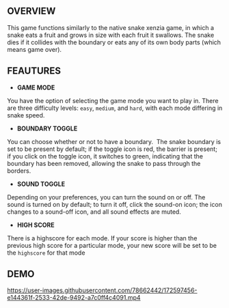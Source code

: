 ## OVERVIEW

This game functions similarly to the native snake xenzia game, in which a snake eats a fruit and grows in size with each fruit it swallows. The snake dies if it collides with the boundary or eats any of its own body parts (which means game over).



## FEAUTURES
- **GAME MODE**

You have the option of selecting the game mode you want to play in. There are three difficulty levels: `easy`, `medium`, and `hard`, with each mode differing in snake speed.

- **BOUNDARY TOGGLE**

 You can choose whether or not to have a boundary.  The snake boundary is set to be present by default; if the toggle icon is red, the barrier is present; if you click on the toggle icon, it switches to green, indicating that the boundary has been removed, allowing the snake to pass through the borders.
 
- **SOUND TOGGLE**

 Depending on your preferences, you can turn the sound on or off. The sound is turned on by default; to turn it off, click the sound-on icon; the icon changes to a sound-off icon, and all sound effects are muted.
 
 - **HIGH SCORE**

 There is a highscore for each mode. If your score is higher than the previous high score for a particular mode, your new score will be set to be the `highscore` for that mode

## DEMO

https://user-images.githubusercontent.com/78662442/172597456-e144361f-2533-42de-9492-a7c0ff4c4091.mp4

